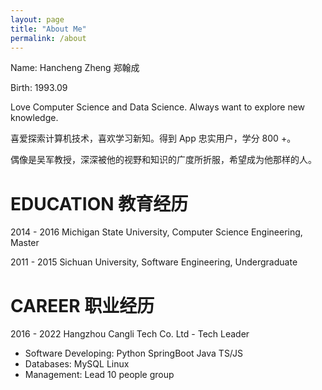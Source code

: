 ```yaml
---
layout: page
title: "About Me"
permalink: /about
---
```


Name: Hancheng Zheng 郑翰成

Birth: 1993.09

Love Computer Science and Data Science. Always want to explore new knowledge.

喜爱探索计算机技术，喜欢学习新知。得到 App 忠实用户，学分 800 +。

偶像是吴军教授，深深被他的视野和知识的广度所折服，希望成为他那样的人。

# EDUCATION 教育经历

2014 - 2016 Michigan State University, Computer Science Engineering, Master

2011 - 2015 Sichuan University, Software Engineering, Undergraduate

# CAREER 职业经历

2016 - 2022 Hangzhou Cangli Tech Co. Ltd - Tech Leader

- Software Developing: Python SpringBoot Java TS/JS
- Databases: MySQL Linux
- Management: Lead 10 people group
